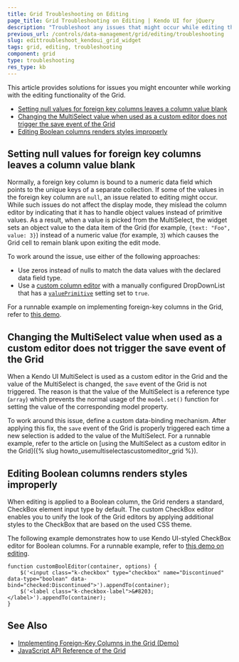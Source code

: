 ```yaml
---
title: Grid Troubleshooting on Editing
page_title: Grid Troubleshooting on Editing | Kendo UI for jQuery
description: "Troubleshoot any issues that might occur while editing the data of the Kendo UI Grid for jQuery."
previous_url: /controls/data-management/grid/editing/troubleshooting
slug: edittroubleshoot_kendoui_grid_widget
tags: grid, editing, troubleshooting
component: grid
type: troubleshooting
res_type: kb
---
```


This article provides solutions for issues you might encounter while working with the editing functionality of the Grid.

* [Setting null values for foreign key columns leaves a column value blank](#setting-null-values-for-foreign-key-columns-leaves-a-column-value-blank)
* [Changing the MultiSelect value when used as a custom editor does not trigger the save event of the Grid](#changing-the-multiselect-value-when-used-as-a-editor-does-not-trigger-the-save-event-of-the-grid)
* [Editing Boolean columns renders styles improperly](#editing-boolean-columns-renders-styles-improperly)

## Setting null values for foreign key columns leaves a column value blank

Normally, a foreign key column is bound to a numeric data field which points to the unique keys of a separate collection. If some of the values in the foreign key column are `null`, an issue related to editing might occur. While such issues do not affect the display mode, they mislead the column editor by indicating that it has to handle object values instead of primitive values. As a result, when a value is picked from the MultiSelect, the widget sets an object value to the data item of the Grid (for example, `{text: "Foo", value: 3}`) instead of a numeric value (for example, `3`) which causes the Grid cell to remain blank upon exiting the edit mode.

To work around the issue, use either of the following approaches:

* Use zeros instead of nulls to match the data values with the declared data field type.
* Use a [custom column editor](https://demos.telerik.com/kendo-ui/grid/editing-custom) with a manually configured DropDownList that has a [`valuePrimitive`](/api/javascript/ui/dropdownlist/configuration/valueprimitive) setting set to `true`.

For a runnable example on implementing foreign-key columns in the Grid, refer to [this demo](https://demos.telerik.com/kendo-ui/grid/foreignkeycolumn).

## Changing the MultiSelect value when used as a custom editor does not trigger the save event of the Grid

When a Kendo UI MultiSelect is used as a custom editor in the Grid and the value of the MultiSelect is changed, the `save` event of the Grid is not triggered. The reason is that the value of the MultiSelect is a reference type (`array`) which prevents the normal usage of the `model.set()` function for setting the value of the corresponding model property.

To work around this issue, define a custom data-binding mechanism. After applying this fix, the `save` event of the Grid is properly triggered each time a new selection is added to the value of the MultiSelect. For a runnable example, refer to the article on [using the MultiSelect as a custom editor in the Grid]({% slug howto_usemultiselectascustomeditor_grid %}).

## Editing Boolean columns renders styles improperly  

When editing is applied to a Boolean column, the Grid renders a standard, CheckBox element input type by default. The custom CheckBox editor enables you to unify the look of the Grid editors by applying additional styles to the CheckBox that are based on the used CSS theme.

The following example demonstrates how to use Kendo UI-styled CheckBox editor for Boolean columns. For a runnable example, refer to [this demo on editing](https://demos.telerik.com/kendo-ui/grid/editing).

    function customBoolEditor(container, options) {
        $('<input class="k-checkbox" type="checkbox" name="Discontinued" data-type="boolean" data-bind="checked:Discontinued">').appendTo(container);
        $('<label class="k-checkbox-label">&#8203;</label>').appendTo(container);
    }

## See Also

* [Implementing Foreign-Key Columns in the Grid (Demo)](https://demos.telerik.com/kendo-ui/grid/foreignkeycolumn)
* [JavaScript API Reference of the Grid](/api/javascript/ui/grid)

